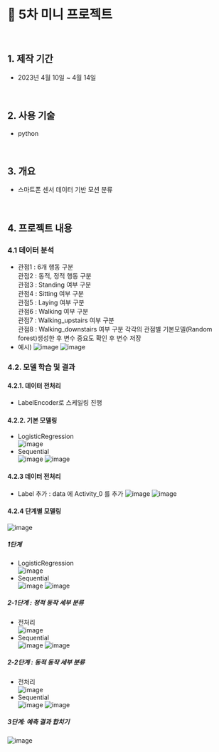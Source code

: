 # :pushpin: 5차 미니 프로젝트
</br>

## 1. 제작 기간 
- 2023년 4월 10일 ~ 4월 14일

</br>

## 2. 사용 기술
- python

</br>

## 3. 개요
- 스마트폰 센서 데이터 기반 모션 분류     

</br>

## 4. 프로젝트 내용

### 4.1 데이터 분석
- 관점1 : 6개 행동 구분                 
관점2 : 동적, 정적 행동 구분              
관점3 : Standing 여부 구분             
관점4 : Sitting 여부 구분             
관점5 : Laying 여부 구분              
관점6 : Walking 여부 구분              
관점7 : Walking_upstairs 여부 구분             
관점8 : Walking_downstairs 여부 구분
각각의 관점별 기본모델(Random forest)생성한 후 변수 중요도 확인 후 변수 저장
- 예시)
![image](https://github.com/9eun/aivle3th/assets/113655865/37c7f5c2-f4a7-487d-b5ce-cb29c0374831)
![image](https://github.com/9eun/aivle3th/assets/113655865/c867c9e6-463d-48ae-b655-1dae4ed57350)

### 4.2. 모델 학습 및 결과
#### 4.2.1. 데이터 전처리
- LabelEncoder로 스케일링 진행
#### 4.2.2. 기본 모델링
- LogisticRegression         
  ![image](https://github.com/9eun/aivle3th/assets/113655865/fefefb39-bed6-4819-a00a-2f399d87f1fb)
- Sequential     
  ![image](https://github.com/9eun/aivle3th/assets/113655865/8b99eef7-e0e7-4adf-9cc8-4fe882384422)
  ![image](https://github.com/9eun/aivle3th/assets/113655865/aabacc02-7eb4-4cee-9297-a7d3fb82bbb5)

#### 4.2.3 데이터 전처리
- Label 추가 : data 에 Activity_0 를 추가
 ![image](https://github.com/9eun/aivle3th/assets/113655865/2d029195-f488-4a6e-b3b2-767eb55931ab)
![image](https://github.com/9eun/aivle3th/assets/113655865/c1b8fe32-36a1-4183-80ec-a017ca5541e8)

#### 4.2.4 단계별 모델링
![image](https://github.com/9eun/aivle3th/assets/113655865/7545f7fd-66a4-4c5d-978a-8db0e1218489)
##### 1단계
- LogisticRegression              
![image](https://github.com/9eun/aivle3th/assets/113655865/23f512d1-5781-4130-9cc8-5f2be7e5a2cf)
- Sequential                   
![image](https://github.com/9eun/aivle3th/assets/113655865/9d15c215-c8cd-4ba9-8f4d-38ef93269477)
![image](https://github.com/9eun/aivle3th/assets/113655865/fb43c733-f1d6-4002-b987-54654510c668)

##### 2-1단계 : 정적 동작 세부 분류
- 전처리             
![image](https://github.com/9eun/aivle3th/assets/113655865/b6d59354-11c3-487e-8858-426f730b54cd)
- Sequential                         
![image](https://github.com/9eun/aivle3th/assets/113655865/bdd9dd97-0769-425d-9c89-ad3070d77dca)
![image](https://github.com/9eun/aivle3th/assets/113655865/eb94a8c9-3074-4e54-a30a-09f8e507ed00)

##### 2-2단계 : 동적 동작 세부 분류
- 전처리                  
![image](https://github.com/9eun/aivle3th/assets/113655865/4a7d696c-3d5f-4758-bc04-05149bcb1e13)
- Sequential                      
![image](https://github.com/9eun/aivle3th/assets/113655865/a9efdeb5-290f-4e47-925d-7d71e8fe7d3e)
![image](https://github.com/9eun/aivle3th/assets/113655865/587806a9-7556-40ec-b803-45223db34756)

##### 3단계: 예측 결과 합치기
![image](https://github.com/9eun/aivle3th/assets/113655865/e72a0760-5f9e-4986-9c4b-e8973b9bfa68)

</br>
